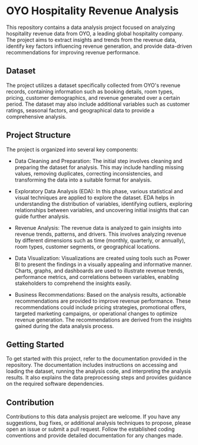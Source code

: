 # OYO Hospitality Revenue Analysis
This repository contains a data analysis project focused on analyzing hospitality revenue data from OYO, a leading global hospitality company. The project aims to extract insights and trends from the revenue data, identify key factors influencing revenue generation, and provide data-driven recommendations for improving revenue performance.

## Dataset
The project utilizes a dataset specifically collected from OYO's revenue records, containing information such as booking details, room types, pricing, customer demographics, and revenue generated over a certain period. The dataset may also include additional variables such as customer ratings, seasonal factors, and geographical data to provide a comprehensive analysis.

## Project Structure
The project is organized into several key components:

+ Data Cleaning and Preparation: The initial step involves cleaning and preparing the dataset for analysis. This may include handling missing values, removing duplicates, correcting inconsistencies, and transforming the data into a suitable format for analysis.

+ Exploratory Data Analysis (EDA): In this phase, various statistical and visual techniques are applied to explore the dataset. EDA helps in understanding the distribution of variables, identifying outliers, exploring relationships between variables, and uncovering initial insights that can guide further analysis.

+ Revenue Analysis: The revenue data is analyzed to gain insights into revenue trends, patterns, and drivers. This involves analyzing revenue by different dimensions such as time (monthly, quarterly, or annually), room types, customer segments, or geographical locations.

+ Data Visualization: Visualizations are created using tools such as Power BI to present the findings in a visually appealing and informative manner. Charts, graphs, and dashboards are used to illustrate revenue trends, performance metrics, and correlations between variables, enabling stakeholders to comprehend the insights easily.

+ Business Recommendations: Based on the analysis results, actionable recommendations are provided to improve revenue performance. These recommendations could include pricing strategies, promotional offers, targeted marketing campaigns, or operational changes to optimize revenue generation. The recommendations are derived from the insights gained during the data analysis process.

## Getting Started
To get started with this project, refer to the documentation provided in the repository. The documentation includes instructions on accessing and loading the dataset, running the analysis code, and interpreting the analysis results. It also explains the data preprocessing steps and provides guidance on the required software dependencies.

## Contribution
Contributions to this data analysis project are welcome. If you have any suggestions, bug fixes, or additional analysis techniques to propose, please open an issue or submit a pull request. Follow the established coding conventions and provide detailed documentation for any changes made.

